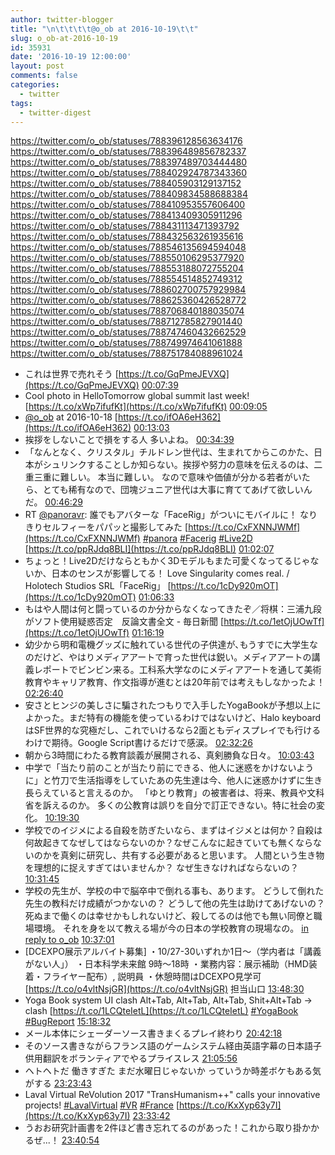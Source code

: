 ```yaml
---
author: twitter-blogger
title: "\n\t\t\t\t@o_ob at 2016-10-19\t\t"
slug: o_ob-at-2016-10-19
id: 35931
date: '2016-10-19 12:00:00'
layout: post
comments: false
categories:
  - twitter
tags:
  - twitter-digest
---
```


https://twitter.com/o_ob/statuses/788396128563634176 https://twitter.com/o_ob/statuses/788396489856782337 https://twitter.com/o_ob/statuses/788397489703444480 https://twitter.com/o_ob/statuses/788402924787343360 https://twitter.com/o_ob/statuses/788405903129137152 https://twitter.com/o_ob/statuses/788409834588688384 https://twitter.com/o_ob/statuses/788410953557606400 https://twitter.com/o_ob/statuses/788413409305911296 https://twitter.com/o_ob/statuses/788431113471393792 https://twitter.com/o_ob/statuses/788432563261935616 https://twitter.com/o_ob/statuses/788546135694594048 https://twitter.com/o_ob/statuses/788550106295377920 https://twitter.com/o_ob/statuses/788553188072755204 https://twitter.com/o_ob/statuses/788554514852749312 https://twitter.com/o_ob/statuses/788602700757929984 https://twitter.com/o_ob/statuses/788625360426528772 https://twitter.com/o_ob/statuses/788706840188035074 https://twitter.com/o_ob/statuses/788712785827901440 https://twitter.com/o_ob/statuses/788747460432662529 https://twitter.com/o_ob/statuses/788749974641061888 https://twitter.com/o_ob/statuses/788751784088961024  

*   これは世界で売れそう [https://t.co/GqPmeJEVXQ](https://t.co/GqPmeJEVXQ) [00:07:39](https://twitter.com/o_ob/statuses/788396128563634176)
*   Cool photo in HelloTomorrow global summit last week! [https://t.co/xWp7ifufKt](https://t.co/xWp7ifufKt) [00:09:05](https://twitter.com/o_ob/statuses/788396489856782337)
*   [@o_ob](https://twitter.com/o_ob) at 2016-10-18 [https://t.co/ifOA6eH362](https://t.co/ifOA6eH362) [00:13:03](https://twitter.com/o_ob/statuses/788397489703444480)
*   挨拶をしないことで損をする人 多いよね。 [00:34:39](https://twitter.com/o_ob/statuses/788402924787343360)
*   「なんとなく、クリスタル」チルドレン世代は、生まれてからこのかた、日本がシュリンクすることしか知らない。挨拶や努力の意味を伝えるのは、二重三重に難しい。 本当に難しい。 なので意味や価値が分かる若者がいたら、とても稀有なので、団塊ジュニア世代は大事に育ててあげて欲しいんだ。 [00:46:29](https://twitter.com/o_ob/statuses/788405903129137152)
*   RT [@panoravr](https://twitter.com/panoravr): 誰でもアバターな「FaceRig」がついにモバイルに！ なりきりセルフィーをパパッと撮影してみた [https://t.co/CxFXNNJWMf](https://t.co/CxFXNNJWMf) [#panora](https://twitter.com/search?q=%23panora&src=hash) [#Facerig](https://twitter.com/search?q=%23Facerig&src=hash) [#Live2D](https://twitter.com/search?q=%23Live2D&src=hash) [https://t.co/ppRJdq8BLI](https://t.co/ppRJdq8BLI) [01:02:07](https://twitter.com/o_ob/statuses/788409834588688384)
*   ちょっと！Live2Dだけならともかく3Dモデルもまた可愛くなってるじゃないか、日本のセンスが影響してる！ Love Singularity comes real. / Holotech Studios SRL「FaceRig」 [https://t.co/1cDy920mOT](https://t.co/1cDy920mOT) [01:06:33](https://twitter.com/o_ob/statuses/788410953557606400)
*   もはや人間は何と闘っているのか分からなくなってきたぞ／将棋：三浦九段がソフト使用疑惑否定　反論文書全文 - 毎日新聞 [https://t.co/1etOjUOwTf](https://t.co/1etOjUOwTf) [01:16:19](https://twitter.com/o_ob/statuses/788413409305911296)
*   幼少から明和電機グッズに触れている世代の子供達が､もうすでに大学生なのだけど、やはりメディアアートで育った世代は鋭い。メディアアートの講義レポートでビンビン来る。工科系大学なのにメディアアートを通して美術教育やキャリア教育、作文指導が進むとは20年前では考えもしなかったよ！ [02:26:40](https://twitter.com/o_ob/statuses/788431113471393792)
*   安さとヒンジの美しさに騙されたつもりで入手したYogaBookが予想以上によかった。まだ特有の機能を使っているわけではないけど、Halo keyboardはSF世界的な究極だし、これでいけるなら2面ともディスプレイでも行けるわけで期待。Google Script書けるだけで感涙。 [02:32:26](https://twitter.com/o_ob/statuses/788432563261935616)
*   朝から3時間にわたる教育談義が展開される、真剣勝負な日々。 [10:03:43](https://twitter.com/o_ob/statuses/788546135694594048)
*   中学で「当たり前のことが当たり前にできる、他人に迷惑をかけないように」と竹刀で生活指導をしていたあの先生達は今、他人に迷惑かけずに生き長らえていると言えるのか。 「ゆとり教育」の被害者は、将来、教員や文科省を訴えるのか。 多くの公教育は誤りを自分で訂正できない。特に社会の変化。 [10:19:30](https://twitter.com/o_ob/statuses/788550106295377920)
*   学校でのイジメによる自殺を防ぎたいなら、まずはイジメとは何か？自殺は何故起きてなぜしてはならないのか？なぜこんなに起きていても無くならないのかを真剣に研究し、共有する必要があると思います。 人間という生き物を理想的に捉えすぎてはいませんか？ なぜ生きなければならないの？ [10:31:45](https://twitter.com/o_ob/statuses/788553188072755204)
*   学校の先生が、学校の中で脳卒中で倒れる事も、あります。 どうして倒れた先生の教科だけ成績がつかないの？ どうして他の先生は助けてあげないの？ 死ぬまで働くのは幸せかもしれないけど、殺してるのは他でも無い同僚と職場環境。 それを身を以て教える場が今の日本の学校教育の現場なの。 [in reply to o_ob](https://twitter.com/o_ob/statuses/788553188072755204) [10:37:01](https://twitter.com/o_ob/statuses/788554514852749312)
*   [DCEXPO展示アルバイト募集] ・10/27-30いずれか1日〜（学内者は「講義がない人」） ・日本科学未来館 9時〜18時 ・業務内容：展示補助（HMD装着・フライヤー配布）, 説明員 ・休憩時間はDCEXPO見学可 [https://t.co/o4vltNsjGR](https://t.co/o4vltNsjGR) 担当山口 [13:48:30](https://twitter.com/o_ob/statuses/788602700757929984)
*   Yoga Book system UI clash Alt+Tab, Alt+Tab, Alt+Tab, Shit+Alt+Tab -> clash [https://t.co/1LCQteIetL](https://t.co/1LCQteIetL) [#YogaBook](https://twitter.com/search?q=%23YogaBook&src=hash) [#BugReport](https://twitter.com/search?q=%23BugReport&src=hash) [15:18:32](https://twitter.com/o_ob/statuses/788625360426528772)
*   メール本体にシェーダーソース書きまくるプレイ終わり [20:42:18](https://twitter.com/o_ob/statuses/788706840188035074)
*   そのソース書きながらフランス語のゲームシステム経由英語字幕の日本語子供用翻訳をボランティアでやるプライスレス [21:05:56](https://twitter.com/o_ob/statuses/788712785827901440)
*   ヘトヘトだ 働きすぎた まだ水曜日じゃないか っていうか時差ボケもある気がする [23:23:43](https://twitter.com/o_ob/statuses/788747460432662529)
*   Laval Virtual ReVolution 2017 "TransHumanism++" calls your innovative projects! [#LavalVirtual](https://twitter.com/search?q=%23LavalVirtual&src=hash) [#VR](https://twitter.com/search?q=%23VR&src=hash) [#France](https://twitter.com/search?q=%23France&src=hash) [https://t.co/KxXyp63y7I](https://t.co/KxXyp63y7I) [23:33:42](https://twitter.com/o_ob/statuses/788749974641061888)
*   うおお研究計画書を2件ほど書き忘れてるのがあった！これから取り掛かかるぜ...！ [23:40:54](https://twitter.com/o_ob/statuses/788751784088961024)